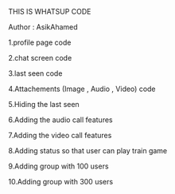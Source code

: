THIS IS WHATSUP CODE

Author : AsikAhamed

1.profile page code

2.chat screen code

3.last seen code

4.Attachements (Image , Audio , Video) code

5.Hiding the last seen

6.Adding the audio call features

7.Adding the video call features

8.Adding status so that user can play train game

9.Adding group with 100 users

10.Adding group with 300 users

